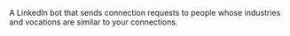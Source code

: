 A LinkedIn bot that sends connection requests to people whose industries and vocations are similar to your connections. 
